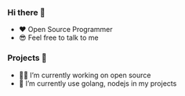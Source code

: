 ### Hi there 👋
- ♥️ Open Source Programmer
- 😎 Feel free to talk to me

### Projects 🎰
- 👨‍💻 I’m currently working on open source
- 🦾 I’m currently use golang, nodejs in my projects
